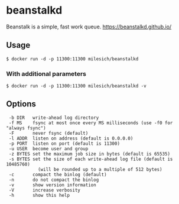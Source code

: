 # beanstalkd

Beanstalk is a simple, fast work queue. https://beanstalkd.github.io/

## Usage

```
$ docker run -d -p 11300:11300 milesich/beanstalkd 
```

### With additional parameters
```
$ docker run -d -p 11300:11300 milesich/beanstalkd -v 
```

## Options

```
 -b DIR   write-ahead log directory
 -f MS    fsync at most once every MS milliseconds (use -f0 for "always fsync")
 -F       never fsync (default)
 -l ADDR  listen on address (default is 0.0.0.0)
 -p PORT  listen on port (default is 11300)
 -u USER  become user and group
 -z BYTES set the maximum job size in bytes (default is 65535)
 -s BYTES set the size of each write-ahead log file (default is 10485760)
            (will be rounded up to a multiple of 512 bytes)
 -c       compact the binlog (default)
 -n       do not compact the binlog
 -v       show version information
 -V       increase verbosity
 -h       show this help
 ```
